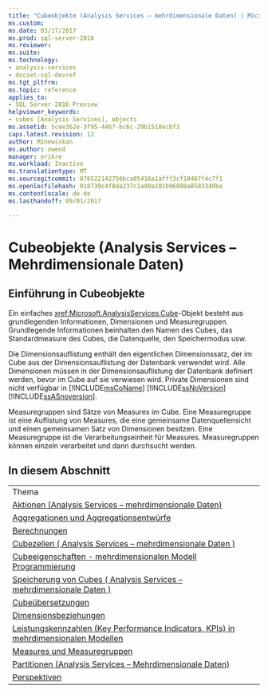 ```yaml
---
title: "Cubeobjekte (Analysis Services – mehrdimensionale Daten) | Microsoft Docs"
ms.custom: 
ms.date: 03/17/2017
ms.prod: sql-server-2016
ms.reviewer: 
ms.suite: 
ms.technology:
- analysis-services
- docset-sql-devref
ms.tgt_pltfrm: 
ms.topic: reference
applies_to:
- SQL Server 2016 Preview
helpviewer_keywords:
- cubes [Analysis Services], objects
ms.assetid: 5cee362e-3f95-4467-bc6c-29b1518ecbf3
caps.latest.revision: 12
author: Minewiskan
ms.author: owend
manager: erikre
ms.workload: Inactive
ms.translationtype: MT
ms.sourcegitcommit: 876522142756bca05416a1afff3cf10467f4c7f1
ms.openlocfilehash: 018739c4f8da237c1a90a101b96888a8583349be
ms.contentlocale: de-de
ms.lasthandoff: 09/01/2017

---
```

# <a name="cube-objects-analysis-services---multidimensional-data"></a>Cubeobjekte (Analysis Services – Mehrdimensionale Daten)
    
## <a name="introducing-cube-objects"></a>Einführung in Cubeobjekte  
 Ein einfaches <xref:Microsoft.AnalysisServices.Cube>-Objekt besteht aus grundlegenden Informationen, Dimensionen und Measuregruppen. Grundlegende Informationen beinhalten den Namen des Cubes, das Standardmeasure des Cubes, die Datenquelle, den Speichermodus usw.  
  
 Die Dimensionsauflistung enthält den eigentlichen Dimensionssatz, der im Cube aus der Dimensionsauflistung der Datenbank verwendet wird. Alle Dimensionen müssen in der Dimensionsauflistung der Datenbank definiert werden, bevor im Cube auf sie verwiesen wird. Private Dimensionen sind nicht verfügbar in [!INCLUDE[msCoName](../../includes/msconame-md.md)] [!INCLUDE[ssNoVersion](../../includes/ssnoversion-md.md)] [!INCLUDE[ssASnoversion](../../includes/ssasnoversion-md.md)].  
  
 Measuregruppen sind Sätze von Measures im Cube. Eine Measuregruppe ist eine Auflistung von Measures, die eine gemeinsame Datenquellensicht und einen gemeinsamen Satz von Dimensionen besitzen. Eine Measuregruppe ist die Verarbeitungseinheit für Measures. Measuregruppen können einzeln verarbeitet und dann durchsucht werden.  
  
## <a name="in-this-section"></a>In diesem Abschnitt  
  
|||  
|-|-|  
|Thema||  
|[Aktionen &#40;Analysis Services – mehrdimensionale Daten&#41;](../../analysis-services/multidimensional-models/actions-analysis-services-multidimensional-data.md)||  
|[Aggregationen und Aggregationsentwürfe](../../analysis-services/multidimensional-models-olap-logical-cube-objects/aggregations-and-aggregation-designs.md)||  
|[Berechnungen](../../analysis-services/multidimensional-models-olap-logical-cube-objects/calculations.md)||  
|[Cubezellen &#40; Analysis Services – mehrdimensionale Daten &#41;](../../analysis-services/multidimensional-models-olap-logical-cube-objects/cube-cells-analysis-services-multidimensional-data.md)||  
|[Cubeeigenschaften - mehrdimensionalen Modell Programmierung](../../analysis-services/multidimensional-models-olap-logical-cube-objects/cube-properties-multidimensional-model-programming.md)||  
|[Speicherung von Cubes &#40; Analysis Services – mehrdimensionale Daten &#41;](../../analysis-services/multidimensional-models-olap-logical-cube-objects/cube-storage-analysis-services-multidimensional-data.md)||  
|[Cubeübersetzungen](../../analysis-services/multidimensional-models-olap-logical-cube-objects/cube-translations.md)||  
|[Dimensionsbeziehungen](../../analysis-services/multidimensional-models-olap-logical-cube-objects/dimension-relationships.md)||  
|[Leistungskennzahlen &#40;Key Performance Indicators, KPIs&#41; in mehrdimensionalen Modellen](../../analysis-services/multidimensional-models/key-performance-indicators-kpis-in-multidimensional-models.md)||  
|[Measures und Measuregruppen](../../analysis-services/multidimensional-models/measures-and-measure-groups.md)||  
|[Partitionen &#40;Analysis Services – Mehrdimensionale Daten&#41;](../../analysis-services/multidimensional-models-olap-logical-cube-objects/partitions-analysis-services-multidimensional-data.md)||  
|[Perspektiven](../../analysis-services/multidimensional-models-olap-logical-cube-objects/perspectives.md)||  
  
  

